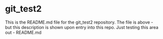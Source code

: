 # git_test2
This is the README.md file for the git_test2 repository.
The file is above - but this description is shown upon entry into this repo.
Just testing this area out - README.md